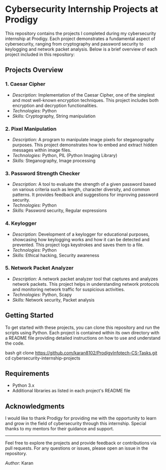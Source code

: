 # Cybersecurity Internship Projects at Prodigy

This repository contains the projects I completed during my cybersecurity internship at Prodigy. Each project demonstrates a fundamental aspect of cybersecurity, ranging from cryptography and password security to keylogging and network packet analysis. Below is a brief overview of each project included in this repository:

## Projects Overview

### 1. Caesar Cipher
- *Description:* Implementation of the Caesar Cipher, one of the simplest and most well-known encryption techniques. This project includes both encryption and decryption functionalities.
- *Technologies:* Python
- *Skills:* Cryptography, String manipulation

### 2. Pixel Manipulation
- *Description:* A program to manipulate image pixels for steganography purposes. This project demonstrates how to embed and extract hidden messages within image files.
- *Technologies:* Python, PIL (Python Imaging Library)
- *Skills:* Steganography, Image processing

### 3. Password Strength Checker
- *Description:* A tool to evaluate the strength of a given password based on various criteria such as length, character diversity, and common patterns. It provides feedback and suggestions for improving password security.
- *Technologies:* Python
- *Skills:* Password security, Regular expressions

### 4. Keylogger
- *Description:* Development of a keylogger for educational purposes, showcasing how keylogging works and how it can be detected and prevented. This project logs keystrokes and saves them to a file.
- *Technologies:* Python
- *Skills:* Ethical hacking, Security awareness

### 5. Network Packet Analyzer
- *Description:* A network packet analyzer tool that captures and analyzes network packets. This project helps in understanding network protocols and monitoring network traffic for suspicious activities.
- *Technologies:* Python, Scapy
- *Skills:* Network security, Packet analysis

## Getting Started

To get started with these projects, you can clone this repository and run the scripts using Python. Each project is contained within its own directory with a README file providing detailed instructions on how to use and understand the code.

bash
git clone https://github.com/karan8102/ProdigyInfotech-CS-Tasks.git
cd cybersecurity-internship-projects


## Requirements

- Python 3.x
- Additional libraries as listed in each project's README file


## Acknowledgments

I would like to thank Prodigy for providing me with the opportunity to learn and grow in the field of cybersecurity through this internship. Special thanks to my mentors for their guidance and support.

---

Feel free to explore the projects and provide feedback or contributions via pull requests. For any questions or issues, please open an issue in the repository.

*Author:* Karan
